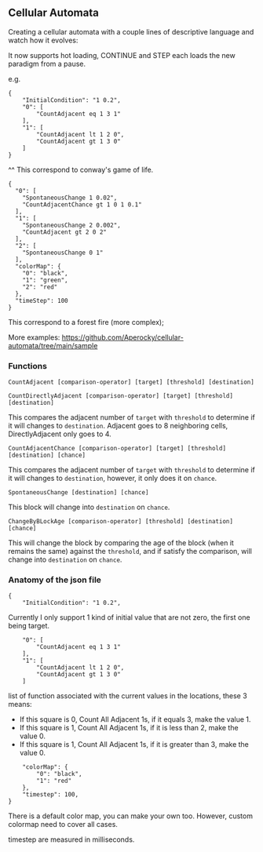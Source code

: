 ## Cellular Automata

Creating a cellular automata with a couple lines of descriptive language and watch how it evolves:

It now supports hot loading, CONTINUE and STEP each loads the new paradigm from a pause.

e.g.

```
{
    "InitialCondition": "1 0.2",
    "0": [
        "CountAdjacent eq 1 3 1"
    ],
    "1": [
        "CountAdjacent lt 1 2 0",
        "CountAdjacent gt 1 3 0"
    ]
}
```

^^ This correspond to conway's game of life.

```
{
  "0": [
    "SpontaneousChange 1 0.02",
    "CountAdjacentChance gt 1 0 1 0.1"
  ],
  "1": [
    "SpontaneousChange 2 0.002",
    "CountAdjacent gt 2 0 2"
  ],
  "2": [
    "SpontaneousChange 0 1"
  ],
  "colorMap": {
    "0": "black",
    "1": "green",
    "2": "red"
  },
  "timeStep": 100
}
```

This correspond to a forest fire (more complex);

More examples: https://github.com/Aperocky/cellular-automata/tree/main/sample

### Functions

`CountAdjacent [comparison-operator] [target] [threshold] [destination]`

`CountDirectlyAdjacent [comparison-operator] [target] [threshold] [destination]`

This compares the adjacent number of `target` with `threshold` to determine if it will changes to `destination`. Adjacent goes to 8 neighboring cells, DirectlyAdjacent only goes to 4.

`CountAdjacentChance [comparison-operator] [target] [threshold] [destination] [chance]`

This compares the adjacent number of `target` with `threshold` to determine if it will changes to `destination`, however, it only does it on `chance`.

`SpontaneousChange [destination] [chance]`

This block will change into `destination` on `chance`.

`ChangeByBLockAge [comparison-operator] [threshold] [destination] [chance]`

This will change the block by comparing the age of the block (when it remains the same) against the `threshold`, and if satisfy the comparison, will change into `destination` on `chance`.

### Anatomy of the json file

```
{
    "InitialCondition": "1 0.2",
```

Currently I only support 1 kind of initial value that are not zero, the first one being target.

```
    "0": [
        "CountAdjacent eq 1 3 1"
    ],
    "1": [
        "CountAdjacent lt 1 2 0",
        "CountAdjacent gt 1 3 0"
    ]
```

list of function associated with the current values in the locations, these 3 means:

* If this square is 0, Count All Adjacent 1s, if it equals 3, make the value 1.
* If this square is 1, Count All Adjacent 1s, if it is less than 2, make the value 0.
* If this square is 1, Count All Adjacent 1s, if it is greater than 3, make the value 0.

```
    "colorMap": {
        "0": "black",
        "1": "red"
    },
    "timestep": 100,
}
```

There is a default color map, you can make your own too. However, custom colormap need to cover all cases.

timestep are measured in milliseconds.

